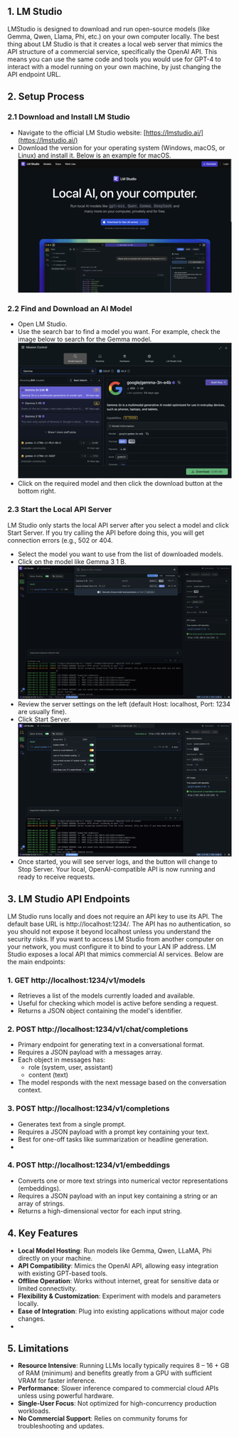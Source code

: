 ## 1. LM Studio
LMStudio is designed to download and run open-source models (like Gemma, Qwen, Llama, Phi, etc.) on your own computer locally. The best thing about LM Studio is that it creates a local web server that mimics the API structure of a commercial service, specifically the OpenAI API. This means you can use the same code and tools you would use for GPT-4 to interact with a model running on your own machine, by just changing the API endpoint URL.

## 2. Setup Process
### 2.1 Download and Install LM Studio
- Navigate to the official LM Studio website: [https://lmstudio.ai/](https://lmstudio.ai/)  
- Download the version for your operating system (Windows, macOS, or Linux) and install it. Below is an example for macOS.
![LM Studio Download Page](Images/lmstudio_download.png)
  
### 2.2 Find and Download an AI Model
- Open LM Studio.
- Use the search bar to find a model you want.  For example, check the image below to search for the Gemma model.
![Model Search Example](Images/lmstudio-search-gemma.png)
- Click on the required model and then click the download button at the bottom right.

### 2.3 Start the Local API Server
LM Studio only starts the local API server after you select a model and click Start Server. If you try calling the API before doing this, you will get connection errors (e.g., 502 or 404.
- Select the model you want to use from the list of downloaded models.  
- Click on the model like Gemma 3 1 B.  
![Model Selection](Images/lmstudio-model-selection.png)
- Review the server settings on the left (default Host: localhost, Port: 1234 are usually fine).
- Click Start Server.
![LM Studio Server Logs](Images/lmstudio-server-start.png)
- Once started, you will see server logs, and the button will change to Stop Server. Your local, OpenAI-compatible API is now running and ready to receive requests.

## 3. LM Studio API Endpoints
LM Studio runs locally and does not require an API key to use its API. The default base URL is http://localhost:1234/. The API has no authentication, so you should not expose it beyond localhost unless you understand the security risks. If you want to access LM Studio from another computer on your network, you must configure it to bind to your LAN IP address.
LM Studio exposes a local API that mimics commercial AI services. Below are the main endpoints:

### 1. GET http://localhost:1234/v1/models
- Retrieves a list of the models currently loaded and available.
- Useful for checking which model is active before sending a request.
- Returns a JSON object containing the model's identifier.

### 2. POST http://localhost:1234/v1/chat/completions
- Primary endpoint for generating text in a conversational format.
- Requires a JSON payload with a messages array.
- Each object in messages has:
  - role (system, user, assistant)
  - content (text)
- The model responds with the next message based on the conversation context.

### 3. POST http://localhost:1234/v1/completions
- Generates text from a single prompt.
- Requires a JSON payload with a prompt key containing your text.
- Best for one-off tasks like summarization or headline generation.
- 
### 4. POST http://localhost:1234/v1/embeddings
- Converts one or more text strings into numerical vector representations (embeddings).
- Requires a JSON payload with an input key containing a string or an array of strings.
- Returns a high-dimensional vector for each input string.

## 4. Key Features
- **Local Model Hosting**: Run models like Gemma, Qwen, LLaMA, Phi directly on your machine.
- **API Compatibility**: Mimics the OpenAI API, allowing easy integration with existing GPT-based tools.
- **Offline Operation**: Works without internet, great for sensitive data or limited connectivity.
- **Flexibility & Customization**: Experiment with models and parameters locally.
- **Ease of Integration**: Plug into existing applications without major code changes.
- 
## 5. Limitations
- **Resource Intensive**: Running LLMs locally typically requires 8 – 16 + GB of RAM (minimum) and benefits greatly from a GPU with sufficient VRAM for faster inference.
- **Performance**: Slower inference compared to commercial cloud APIs unless using powerful hardware.
- **Single-User Focus**: Not optimized for high-concurrency production workloads.
- **No Commercial Support**: Relies on community forums for troubleshooting and updates.
